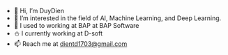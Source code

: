 - 👋 Hi, I’m DuyDien
- 👀 I’m interested in the field of AI, Machine Learning, and Deep Learning.
- 🌱 I used to working at BAP at BAP Software
- ⛄ I currently working at D-soft
- 📫 Reach me at dientd1703@gmail.com
